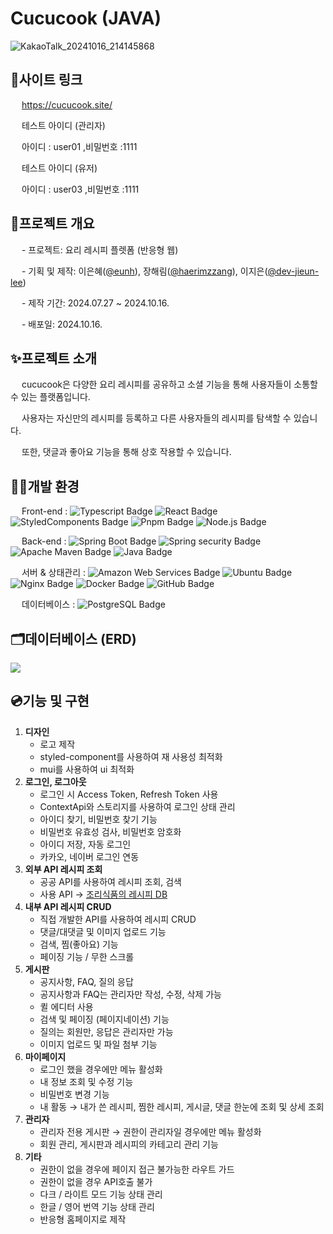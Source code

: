 # Cucucook (JAVA)
![KakaoTalk_20241016_214145868](https://github.com/user-attachments/assets/6f5447e4-7bd7-4f47-aa16-34d5f4e03fab)


## 🔗사이트 링크
&emsp; https://cucucook.site/


&emsp;  테스트 아이디 (관리자)

&emsp;  아이디 : user01 ,비밀번호 :1111

&emsp;  테스트 아이디 (유저)

&emsp;  아이디 : user03 ,비밀번호 :1111

## 📝프로젝트 개요
&emsp; - 프로젝트: 요리 레시피 플렛폼 (반응형 웹)

&emsp; - 기획 및 제작: 이은혜([@eunh](https://github.com/2eunh)), 장해림([@haerimzzang](https://github.com/haerimzzang)), 이지은([@dev-jieun-lee](https://github.com/dev-jieun-lee))

&emsp; - 제작 기간: 2024.07.27 ~ 2024.10.16.

&emsp; - 배포일: 2024.10.16.

## ✨프로젝트 소개
&emsp; cucucook은 다양한 요리 레시피를 공유하고 소셜 기능을 통해 사용자들이 소통할 수 있는 플랫폼입니다. 

&emsp; 사용자는 자신만의 레시피를 등록하고 다른 사용자들의 레시피를 탐색할 수 있습니다. 

&emsp; 또한, 댓글과 좋아요 기능을 통해 상호 작용할 수 있습니다.

## 👩‍💻개발 환경
&emsp; Front-end : ![Typescript Badge](https://img.shields.io/badge/-TypeScript-3178C6?style=flat-square&logo=TypeScript&logoColor=white
)
![React Badge](https://img.shields.io/badge/-React-61DAFB?style=flat-square&logo=react&logoColor=white
)
![StyledComponents Badge](https://img.shields.io/badge/-StyledComponents-DB7093?style=flat-square&logo=styledcomponents&logoColor=white
)
![Pnpm Badge](https://img.shields.io/badge/-Pnpm-F69220?style=flat-square&logo=pnpm&logoColor=white
)
![Node.js Badge](https://img.shields.io/badge/-Node.js-5FA04E?style=flat-square&logo=nodedotjs&logoColor=white
)


&emsp; Back-end : ![Spring Boot Badge](https://img.shields.io/badge/-Spring%20boot-6DB33F?style=flat-square&logo=springboot&logoColor=white
)
![Spring security Badge](https://img.shields.io/badge/-Spring%20security-6DB33F?style=flat-square&logo=springsecurity&logoColor=white
)
![Apache Maven Badge](https://img.shields.io/badge/-Apache%20Maven-C71A36?style=flat-square&logo=apachemaven&logoColor=white
)
![Java Badge](https://img.shields.io/badge/-Java-5382a1?style=flat-square&logoColor=white)

&emsp; 서버 & 상태관리 : ![Amazon Web Services Badge](https://img.shields.io/badge/-Amazon%20Web%20Services-232F3E?style=flat-square&logo=amazonwebservices&logoColor=white
)
![Ubuntu Badge](https://img.shields.io/badge/-Ubuntu-E95420?style=flat-square&logo=ubuntu&logoColor=white
)
![Nginx Badge](https://img.shields.io/badge/-Nginx-009639?style=flat-square&logo=nginx&logoColor=white
)
![Docker Badge](https://img.shields.io/badge/-Docker-2496ED?style=flat-square&logo=docker&logoColor=white
)
![GitHub Badge](https://img.shields.io/badge/-GitHub-181717?style=flat-square&logo=github&logoColor=white
)

&emsp; 데이터베이스 : ![PostgreSQL Badge](https://img.shields.io/badge/-PostgreSQL-4169E1?style=flat-square&logo=postgresql&logoColor=white
)

## 🗂️데이터베이스 (ERD)
![](https://velog.velcdn.com/images/eunhye2/post/4c01fc0e-0ff5-4e4b-a579-3aafb25ec87c/image.png)

## 💿기능 및 구현

1. **디자인**
    - 로고 제작
    - styled-component를 사용하여 재 사용성 최적화 
    - mui를 사용하여 ui 최적화
2. **로그인, 로그아웃**
    - 로그인 시 Access Token, Refresh Token 사용
    - ContextApi와 스토리지를 사용하여 로그인 상태 관리
    - 아이디 찾기, 비밀번호 찾기 기능
    - 비밀번호 유효성 검사, 비밀번호 암호화
    - 아이디 저장, 자동 로그인
    - 카카오, 네이버 로그인 연동 
3. **외부 API 레시피 조회**
    - 공공 API를 사용하여 레시피 조회, 검색
    - 사용 API → [조리식품의 레시피 DB](https://www.foodsafetykorea.go.kr/api/openApiInfo.do?menu_grp=MENU_GRP31&menu_no=661&show_cnt=10&start_idx=1&svc_no=COOKRCP01)
4. **내부 API 레시피 CRUD**
    - 직접 개발한 API를 사용하여 레시피 CRUD 
    - 댓글/대댓글 및 이미지 업로드 기능
    - 검색, 찜(좋아요) 기능 
    - 페이징 기능 / 무한 스크롤
5. **게시판**
    - 공지사항, FAQ, 질의 응답
    - 공지사항과 FAQ는 관리자만 작성, 수정, 삭제 가능
    - 퀼 에디터 사용
    - 검색 및 페이징 (페이지네이션) 기능
    - 질의는 회원만, 응답은 관리자만 가능
    - 이미지 업로드 및 파일 첨부 기능 
6. **마이페이지**
    - 로그인 했을 경우에만 메뉴 활성화
    - 내 정보 조회 및 수정 기능
    - 비밀번호 변경 기능
    - 내 활동 → 내가 쓴 레시피, 찜한 레시피, 게시글, 댓글 한눈에 조회 및 상세 조회
7. **관리자**
    - 관리자 전용 게시판 → 권한이 관리자일 경우에만 메뉴 활성화
    - 회원 관리, 게시판과 레시피의 카테고리 관리 기능
8. **기타**
    - 권한이 없을 경우에 페이지 접근 불가능한 라우트 가드 
    - 권한이 없을 경우 API호출 불가
    - 다크 / 라이트 모드 기능 상태 관리
    - 한글 / 영어 번역 기능 상태 관리
    - 반응형 홈페이지로 제작



